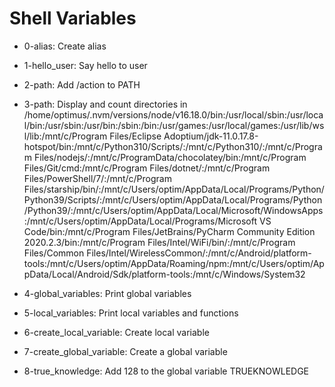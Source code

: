 # Shell Variables
- 0-alias: Create alias
- 1-hello_user: Say hello to user

- 2-path: Add /action to PATH
- 3-path: Display and count directories in /home/optimus/.nvm/versions/node/v16.18.0/bin:/usr/local/sbin:/usr/local/bin:/usr/sbin:/usr/bin:/sbin:/bin:/usr/games:/usr/local/games:/usr/lib/wsl/lib:/mnt/c/Program Files/Eclipse Adoptium/jdk-11.0.17.8-hotspot/bin:/mnt/c/Python310/Scripts/:/mnt/c/Python310/:/mnt/c/Program Files/nodejs/:/mnt/c/ProgramData/chocolatey/bin:/mnt/c/Program Files/Git/cmd:/mnt/c/Program Files/dotnet/:/mnt/c/Program Files/PowerShell/7/:/mnt/c/Program Files/starship/bin/:/mnt/c/Users/optim/AppData/Local/Programs/Python/Python39/Scripts/:/mnt/c/Users/optim/AppData/Local/Programs/Python/Python39/:/mnt/c/Users/optim/AppData/Local/Microsoft/WindowsApps:/mnt/c/Users/optim/AppData/Local/Programs/Microsoft VS Code/bin:/mnt/c/Program Files/JetBrains/PyCharm Community Edition 2020.2.3/bin:/mnt/c/Program Files/Intel/WiFi/bin/:/mnt/c/Program Files/Common Files/Intel/WirelessCommon/:/mnt/c/Android/platform-tools:/mnt/c/Users/optim/AppData/Roaming/npm:/mnt/c/Users/optim/AppData/Local/Android/Sdk/platform-tools:/mnt/c/Windows/System32
- 4-global_variables: Print global variables
- 5-local_variables: Print local variables and functions
- 6-create_local_variable: Create local variable
- 7-create_global_variable: Create a global variable
- 8-true_knowledge: Add 128 to the global variable TRUEKNOWLEDGE
